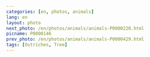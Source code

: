 ```yaml
---
categories: [en, photos, animals]
lang: en
layout: photo
next_photo: /en/photos/animals/animals-P0000220.html
picname: P0000146
prev_photo: /en/photos/animals/animals-P0000429.html
tags: [Ostriches, Tree]
---
```

